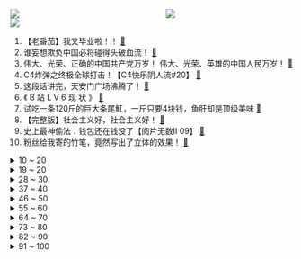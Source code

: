 <div >
	<a style="float:left;width:55%;" href = "https://github.com/anuraghazra/github-readme-stats">
	 <img src = "https://github-readme-stats.vercel.app/api?username=iuuuuuaena&theme=buefy&show_icons=true"/>
	</a>
	<a  style="float:right;width:45%" href = "https://github.com/anuraghazra/github-readme-stats">
	 <img  src="https://github-readme-stats.vercel.app/api/top-langs/?username=anuraghazra&layout=compact"/>
	</a>
	</div>

[![](https://img.shields.io/badge/jxd-@jxdgogogo.xyz-yellowgreen.svg)](https://www.jxdgogogo.xyz)<br>
1. 【老番茄】我又毕业啦！！ [:link:](//www.bilibili.com/video/BV1iv411H7Lt) <br>
2. 谁妄想欺负中国必将碰得头破血流！ [:link:](//www.bilibili.com/video/BV1rw411R7j2) <br>
3. 伟大、光荣、正确的中国共产党万岁！  伟大、光荣、英雄的中国人民万岁！ [:link:](//www.bilibili.com/video/BV1yh411h7Zs) <br>
4. C4炸弹之终极全球打击！【C4快乐阴人流#20】 [:link:](//www.bilibili.com/video/BV1cX4y1w78M) <br>
5. 这段话讲完，天安门广场沸腾了！ [:link:](//www.bilibili.com/video/BV1Kw411Z7VU) <br>
6. 《 B 站 L V 6 现 状 》 [:link:](//www.bilibili.com/video/BV1uK4y1M7GS) <br>
7. 试吃一条120斤的巨大条尾魟，一斤只要4块钱，鱼肝却是顶级美味 [:link:](//www.bilibili.com/video/BV1iy4y1M7ki) <br>
8. 【完整版】社会主义好，社会主义好！ [:link:](//www.bilibili.com/video/BV1hh411h7mX) <br>
9. 史上最神偷法：钱包还在钱没了【阅片无数Ⅱ 09】 [:link:](//www.bilibili.com/video/BV1F64y1b7sx) <br>
10. 粉丝给我寄的竹笔，竟然写出了立体的效果！ [:link:](//www.bilibili.com/video/BV1554y1p7Vb) <br>
<details>
<summary>10 ~ 20</summary>

11. 那一瞬间，我想退网了 [:link:](//www.bilibili.com/video/BV1g44y1q7TX) <br>
12. 就是因为没人看，我才敢发上来的 [:link:](//www.bilibili.com/video/BV1fo4y1k7xD) <br>
13. 2021年7月1日，分享一首歌。 [:link:](//www.bilibili.com/video/BV1Qq4y1s7kV) <br>
14. 曾经风靡大街小巷又神秘消失的无骨鸡柳，原来在家就可以轻松制作 [:link:](//www.bilibili.com/video/BV14v411H7C1) <br>
15. 比一张照片还小！仅2mb内容却爆炸多的游戏？！ [:link:](//www.bilibili.com/video/BV12q4y1s77P) <br>
16. 我愿称之为最强 [:link:](//www.bilibili.com/video/BV1d64y197Jx) <br>
17. 这段视频告诉你，警犬考试有多严格！ [:link:](//www.bilibili.com/video/BV1Zo4y1Q7nH) <br>
18. 《崩坏3》动画短片「薪炎永燃」先行预告 [:link:](//www.bilibili.com/video/BV1Tb4y1y7Lf) <br>
19. 【成聋历险记】羊 符 咒 [:link:](//www.bilibili.com/video/BV1FM4y1M7hu) <br>
</details>
<details>
<summary>19 ~ 20</summary>

20. 《明日方舟》EP - Keep the torch [:link:](//www.bilibili.com/video/BV1ab4y1C7gk) <br>
21. 央视记者采访哨兵，兵哥哥的回答绝了！ [:link:](//www.bilibili.com/video/BV1NL411W7V6) <br>
22. 困到底能困到什么地步，记录真实课堂 [:link:](//www.bilibili.com/video/BV1CK4y1g7Hv) <br>
23. 靠谱盘点125：我不装了！阿水为击败RNG竟甘做分奴？观众：他太稳健了！ [:link:](//www.bilibili.com/video/BV1mL411p7XS) <br>
24. 《史 上 最 笑 人 求 婚》 [:link:](//www.bilibili.com/video/BV1ov411H7ZU) <br>
25. 在苏联做小偷是什么体验？【硬核狠人02】 [:link:](//www.bilibili.com/video/BV15h411h7MF) <br>
26. 海贼王1-1000集！一口气看完！爆肝3个月！ [:link:](//www.bilibili.com/video/BV1T54y1p7F3) <br>
27. 来感受一下中国式硬核科技浪漫，来自敦煌光热电站的百岁生日礼物！ [:link:](//www.bilibili.com/video/BV1Gb4y1y78f) <br>
28. 两年多了，再说一遍，我不是路人A，我也不喜欢他！ [:link:](//www.bilibili.com/video/BV1a64y1b7bG) <br>
</details>
<details>
<summary>28 ~ 30</summary>

29. ❤ 恋爱经不起等待 叫我老婆就现在 ❤ [:link:](//www.bilibili.com/video/BV1Lw411Z77x) <br>
30. 私教课｜人是一个整体！体态调整要全身一起！ [:link:](//www.bilibili.com/video/BV1Vb4y1y7LT) <br>
31. 十天穿越一万公里，用12K杜比全景声给你一场视听浪漫！ [:link:](//www.bilibili.com/video/BV1oy4y1M7Rw) <br>
32. 教你几招泡面的正确吃法，总有你不会的小技巧 [:link:](//www.bilibili.com/video/BV1v54y1H78s) <br>
33. 仙剑奇侠传三【龙葵篇翻拍】哥哥！龙葵是你的亲妹妹啊！！！ [:link:](//www.bilibili.com/video/BV1nV411W7pP) <br>
34. 龟苓膏真的是用乌龟做的？小伙花十个小时才熬好 [:link:](//www.bilibili.com/video/BV1LV411W7gZ) <br>
35. 突然爆火的烤苕皮，帅小伙自制出来，没想到味道... [:link:](//www.bilibili.com/video/BV1Hg411u7nx) <br>
36. 卧龙凤雏，再现人世！ [:link:](//www.bilibili.com/video/BV1Sb4y1C7nW) <br>
37. 我来告诉你【软件工程】会学些什么！ [:link:](//www.bilibili.com/video/BV1344y1q7Uy) <br>
</details>
<details>
<summary>37 ~ 40</summary>

38. 当地铁站响起《太阳照常升起》 [:link:](//www.bilibili.com/video/BV16y4y1M7zu) <br>
39. 《愚公》你是否听说，中国扶贫？ [:link:](//www.bilibili.com/video/BV1mL411p7ZZ) <br>
40. 这视频里面【全是广告】不要点进来！ [:link:](//www.bilibili.com/video/BV1VB4y1T7ML) <br>
41. 鱼虾对决，是什么好吃到让英国公婆舔手指？？ [:link:](//www.bilibili.com/video/BV1j44y1q7TE) <br>
42. 不管你遇到了什么事，也会有兄弟和你一起扛着 [:link:](//www.bilibili.com/video/BV1hU4y1V7x3) <br>
43. 魔仙【金轮】 [:link:](//www.bilibili.com/video/BV1QU4y1g7B3) <br>
44. 【古琴X筝X琵琶X竹笛X鼓】《国际歌》英特纳雄耐尔就一定要实现！ [:link:](//www.bilibili.com/video/BV1nf4y1b7fZ) <br>
45. 华农兄弟：看一下兄弟种得生姜，顺便挖点来炒鸭，味道很不错哦 [:link:](//www.bilibili.com/video/BV1gw411Z7XZ) <br>
46. 《这个日本元气少女明明十分吵闹却过分可爱》#3 [:link:](//www.bilibili.com/video/BV1Aw411Z7Z9) <br>
</details>
<details>
<summary>46 ~ 50</summary>

47. 我居然爬了黄浦江上的大桥！ [:link:](//www.bilibili.com/video/BV1m64y1Q7KN) <br>
48. 老 戴《重 要 消 息》 [:link:](//www.bilibili.com/video/BV1TB4y1T7xH) <br>
49. 饮茶哥：做工注意，安全第一 [:link:](//www.bilibili.com/video/BV1J44y1q7nk) <br>
50. 【曼食慢语】3分钟吃上早餐，我们的宗旨是绝不浪费懒觉时间！ [:link:](//www.bilibili.com/video/BV1Ay4y1u7UW) <br>
51. 当场懵逼！这是写给人看的网文？？？ [:link:](//www.bilibili.com/video/BV1Yh411h75G) <br>
52. 【罗汉鬼套路】LOL新版狂徒最佳用法 逆子流！！！ [:link:](//www.bilibili.com/video/BV1p44y1q7VF) <br>
53. 【睡前消息295】100年来“工”与“人” [:link:](//www.bilibili.com/video/BV1no4y1C7vZ) <br>
54. 孤寡老人深夜在轮椅上热血沸腾！背后真相令人怒发冲冠！ [:link:](//www.bilibili.com/video/BV11o4y1Q7xg) <br>
55. 变奥特曼吗？你听说过艾斯奥特曼吗？ [:link:](//www.bilibili.com/video/BV1AV411W782) <br>
</details>
<details>
<summary>55 ~ 60</summary>

56. B站迄今最详细的重庆小面制作教程！Up主呕心沥血15天，满满干货分享 [:link:](//www.bilibili.com/video/BV1cL411W7Ky) <br>
57. 忙碌的一天，鸡腿鸡排馅饼鸡蛋各来一个，喝杯咖啡提提神 [:link:](//www.bilibili.com/video/BV18o4y1C7YR) <br>
58. 福建“鸡腿大王”的女儿，一炸就是炸一床，日卖2000多只大鸡腿，只敢排第二，因为第一是她爸 [:link:](//www.bilibili.com/video/BV1E64y1Q7V8) <br>
59. 魔鬼难度！一刀下去，爷的童年回来了！！！！！ [:link:](//www.bilibili.com/video/BV1TX4y1w7ML) <br>
60. 爆售100万份！？拼夕夕超级便宜的零食能吃嘛？#第三弹！ [:link:](//www.bilibili.com/video/BV1EU4y1V7yL) <br>
61. 你小腿粗的原因找到了！ [:link:](//www.bilibili.com/video/BV1mf4y1t7yP) <br>
62. 巅 峰 2500 我 开 挂 了 [:link:](//www.bilibili.com/video/BV1MV411W7Bi) <br>
63. 深夜穿睡衣去便利店干饭，没想到人这么多，还遇到暖心小姐姐～无广试吃员/美食探店 [:link:](//www.bilibili.com/video/BV1fg411M7C5) <br>
64. 王刚美食游记：时隔多年再赴湖南永州，学习传统湘菜“血鸭”做法 [:link:](//www.bilibili.com/video/BV1RB4y1K7WS) <br>
</details>
<details>
<summary>64 ~ 70</summary>

65. 毕业学姐球场活力舞，上头！ [:link:](//www.bilibili.com/video/BV1ry4y1M7yW) <br>
66. 最强童年游戏BOSS揭秘！10年前入侵游戏公司竟然如此恐怖！ [:link:](//www.bilibili.com/video/BV1ty4y1M7xu) <br>
67. 孜然牛杂，上菜！🍽️ [:link:](//www.bilibili.com/video/BV1bX4y1P7f3) <br>
68. 这个啊，是我一直很喜欢的主食吃法！又薄又软，还有粗粮的营养 [:link:](//www.bilibili.com/video/BV1154y1J7qv) <br>
69. “如果你们也在场，该多好” [:link:](//www.bilibili.com/video/BV1zM4y1T7LB) <br>
70. 我破世界纪录了！(doge) [:link:](//www.bilibili.com/video/BV1Ph411h7Tr) <br>
71. 新冠疫苗是如何保护我们的？ [:link:](//www.bilibili.com/video/BV1KB4y1T75y) <br>
72. 淀粉肉？这不是欺负老实人吗？【怎么这么值EP17-一风堂】 [:link:](//www.bilibili.com/video/BV1tL411p7sC) <br>
73. 粉丝花1600日元给我买了个拼图，结果打开是10颗花生？ [:link:](//www.bilibili.com/video/BV1cM4y1M7qe) <br>
</details>
<details>
<summary>73 ~ 80</summary>

74. 【逗鱼时刻】第308期 王师傅，几天不见这么拉了？ [:link:](//www.bilibili.com/video/BV1864y1b7gz) <br>
75. 瑞幸：你这视频发出去，我生意还做不做了？！ [:link:](//www.bilibili.com/video/BV1rw411R7WS) <br>
76. 司机...已经...无所谓了... [:link:](//www.bilibili.com/video/BV1Mf4y1b7Nh) <br>
77. 入口即化的牛奶新吃法，我不允许你们还没试过！家里有鸡蛋、牛奶、淀粉、糖和芝士片就能做～ [:link:](//www.bilibili.com/video/BV1fX4y1c7f8) <br>
78. 智🗡️ 慧🗡️ 树 [:link:](//www.bilibili.com/video/BV1Gb4y1y7bx) <br>
79. 没有列宁主义，五四运动的归宿就是街头政治【大师计划·傅正02】 [:link:](//www.bilibili.com/video/BV1JX4y1P72S) <br>
80. 21只爆款洁面红黄黑榜！揭秘氨基酸洁面骗局！ [:link:](//www.bilibili.com/video/BV11v411H7uU) <br>
81. 【才浅手工】这把剑的制作有多难？看看就知道了 [:link:](//www.bilibili.com/video/BV19g411M7wr) <br>
82. 真白嫖失败，四国语言翻唱《海底》给我听哭了..直击灵魂 [:link:](//www.bilibili.com/video/BV1Ev411W7Rn) <br>
</details>
<details>
<summary>82 ~ 90</summary>

83. 2021届清华美院动画毕设 |《万华镜》——百年党庆，献礼中华五十六个民族 [:link:](//www.bilibili.com/video/BV13X4y1P7z7) <br>
84. 写给党的一封信-《信念》 [:link:](//www.bilibili.com/video/BV13X4y1w7Qp) <br>
85. 全程卧槽！一位中国玩家暴肝七个月一个人的璃月港！可莉狂喜！ [:link:](//www.bilibili.com/video/BV1Ug411M7WD) <br>
86. 爆肝！轮胎打造【天使兽】？！致敬童年！让希望之光贯穿黑暗！【数码宝贝系列01】 [:link:](//www.bilibili.com/video/BV1B64y1Q7Zz) <br>
87. 又到了吃小龙虾的季节，来一份正经的麻辣小龙虾 [:link:](//www.bilibili.com/video/BV1oq4y1s7u2) <br>
88. 我确诊新冠了 [:link:](//www.bilibili.com/video/BV1Ng411u7hx) <br>
89. 视察领导眉头一皱，“矿泉水也能叫高科技？” [:link:](//www.bilibili.com/video/BV1PX4y1w7FA) <br>
90. 【战双帕弥什】薇拉首支个人单曲《我》——正式发布 [:link:](//www.bilibili.com/video/BV1WV411x7BH) <br>
91. 25岁这天... [:link:](//www.bilibili.com/video/BV11q4y1s7nm) <br>
</details>
<details>
<summary>91 ~ 100</summary>

92. 身为中国台湾人，我在北京感受中国共产党成立100周年 [:link:](//www.bilibili.com/video/BV1Vg411u7pj) <br>
93. 当我的世界毫无摩擦力 所有东西都在滑来滑去！ [:link:](//www.bilibili.com/video/BV1J64y1b74S) <br>
94. 爷青回！阿特又开始说车了! [:link:](//www.bilibili.com/video/BV1KK4y1M7PK) <br>
95. “生而无畏，战至终章” [:link:](//www.bilibili.com/video/BV1AV411W7vX) <br>
96. 才 女 对 决 [:link:](//www.bilibili.com/video/BV1kf4y1b7jx) <br>
97. 【原神】枫原万叶武器选择，输出套/精通套两种前提，多把五星四星武器伤害计算对比 [:link:](//www.bilibili.com/video/BV1Yo4y1C7AB) <br>
98. 我将用20秒夺走你的卧槽 [:link:](//www.bilibili.com/video/BV1c44y1q7gX) <br>
99. 接住了我的宝 [:link:](//www.bilibili.com/video/BV14X4y1P7k1) <br>
100. 大司马的真皮网咖是怎样被偷破产的？ [:link:](//www.bilibili.com/video/BV1QL411p7Et) <br>
</details>
